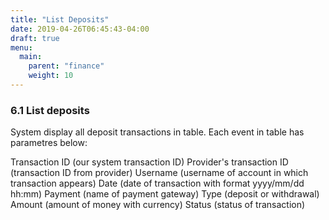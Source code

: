 ```yaml
---
title: "List Deposits"
date: 2019-04-26T06:45:43-04:00
draft: true
menu:
  main:
    parent: "finance"
    weight: 10
---
```


### 6.1 List deposits

System display all deposit transactions in table. Each event in table has parametres below:

Transaction ID (our system transaction ID)
Provider's transaction ID (transaction ID from provider)
Username (username of account in which transaction appears)
Date (date of transaction with format yyyy/mm/dd hh:mm)
Payment (name of payment gateway)
Type (deposit or withdrawal)
Amount (amount of money with currency)
Status (status of transaction)
